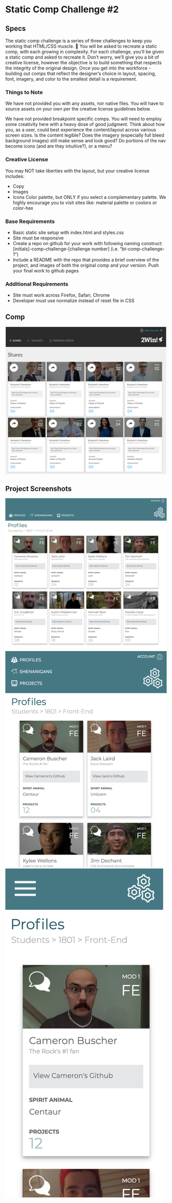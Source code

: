 # Static Comp Challenge #2

## Specs

The static comp challenge is a series of three challenges to keep you working that HTML/CSS muscle. :muscle: You will be asked to recreate a static comp, with each growing in complexity. For each challenge, you’ll be given a static comp and asked to recreate it. Don’t worry, we’ll give you a bit of creative license, however the objective is to build something that respects the integrity of the original design. Once you get into the workforce - building out comps that reflect the designer’s choice in layout, spacing, font, imagery, and color to the smallest detail is a requirement.

### Things to Note
We have not provided you with any assets, nor native files. You will have to source assets on your own per the creative license guidelines below.

We have not provided breakpoint specific comps. You will need to employ some creativity here with a heavy dose of good judgment. Think about how you, as a user, could best experience the content/layout across various screen sizes. Is the content legible? Does the imagery (especially full bleed background images) still make sense and look good? Do portions of the nav become icons (and are they intuitive?), or a menu?

### Creative License
You may NOT take liberties with the layout, but your creative license includes:
* Copy
* Images
* Icons
Color palette, but ONLY if you select a complementary palette. We highly encourage you to visit sites like: material palette or coolors or color-hex

### Base Requirements
* Basic static site setup with index.html and styles.css
* Site must be responsive
* Create a repo on github for your work with following naming construct: [initials]-comp-challenge-[challenge number] (i.e. “bt-comp-challenge-1”)
* Include a README with the repo that provides a brief overview of the project, and images of both the original comp and your version.
Push your final work to github pages

### Additional Requirements
* Site must work across Firefox, Safari, Chrome
* Developer must use normalize instead of reset file in CSS 



## Comp
![Original Comp](assets/comp.png)


## Project Screenshots
![Desktop](assets/desktop.png)
![Tablet](assets/tablet.png)
![Mobile](assets/mobile.png)